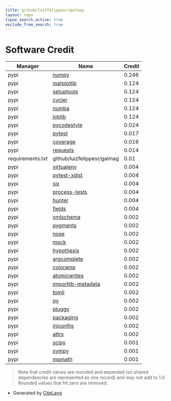```yaml
---
title: github/luizfelippesr/galmag
layout: repo
tipue_search_active: true
exclude_from_search: true
---
```

# Software Credit

|Manager|Name|Credit|
|-------|----|------|
|pypi|[numpy](https://www.numpy.org)|0.246|
|pypi|[matplotlib](https://matplotlib.org)|0.124|
|pypi|[setuptools](https://github.com/pypa/setuptools)|0.124|
|pypi|[cycler](https://github.com/matplotlib/cycler)|0.124|
|pypi|[numba](https://numba.pydata.org)|0.124|
|pypi|[joblib](https://joblib.readthedocs.io)|0.124|
|pypi|[pycodestyle](https://pycodestyle.pycqa.org/)|0.024|
|pypi|[pytest](https://docs.pytest.org/en/latest/)|0.017|
|pypi|[coverage](https://pypi.org/project/coverage)|0.016|
|pypi|[requests](https://pypi.org/project/requests)|0.014|
|requirements.txt|github/luizfelippesr/galmag|0.01|
|pypi|[virtualenv](https://pypi.org/project/virtualenv)|0.004|
|pypi|[pytest-xdist](https://pypi.org/project/pytest-xdist)|0.004|
|pypi|[six](https://pypi.org/project/six)|0.004|
|pypi|[process-tests](https://pypi.org/project/process-tests)|0.004|
|pypi|[hunter](https://pypi.org/project/hunter)|0.004|
|pypi|[fields](https://pypi.org/project/fields)|0.004|
|pypi|[xmlschema](https://pypi.org/project/xmlschema)|0.002|
|pypi|[pygments](https://pypi.org/project/pygments)|0.002|
|pypi|[nose](https://pypi.org/project/nose)|0.002|
|pypi|[mock](https://pypi.org/project/mock)|0.002|
|pypi|[hypothesis](https://pypi.org/project/hypothesis)|0.002|
|pypi|[argcomplete](https://pypi.org/project/argcomplete)|0.002|
|pypi|[colorama](https://pypi.org/project/colorama)|0.002|
|pypi|[atomicwrites](https://pypi.org/project/atomicwrites)|0.002|
|pypi|[importlib-metadata](https://pypi.org/project/importlib-metadata)|0.002|
|pypi|[tomli](https://pypi.org/project/tomli)|0.002|
|pypi|[py](https://pypi.org/project/py)|0.002|
|pypi|[pluggy](https://pypi.org/project/pluggy)|0.002|
|pypi|[packaging](https://pypi.org/project/packaging)|0.002|
|pypi|[iniconfig](https://pypi.org/project/iniconfig)|0.002|
|pypi|[attrs](https://pypi.org/project/attrs)|0.002|
|pypi|[scipy](https://www.scipy.org)|0.001|
|pypi|[sympy](https://sympy.org)|0.001|
|pypi|[mpmath](http://mpmath.org/)|0.001|


> Note that credit values are rounded and expanded (so shared dependencies are represented as one record) and may not add to 1.0. Rounded values that hit zero are removed.


- Generated by [CiteLang](https://github.com/vsoch/citelang)
